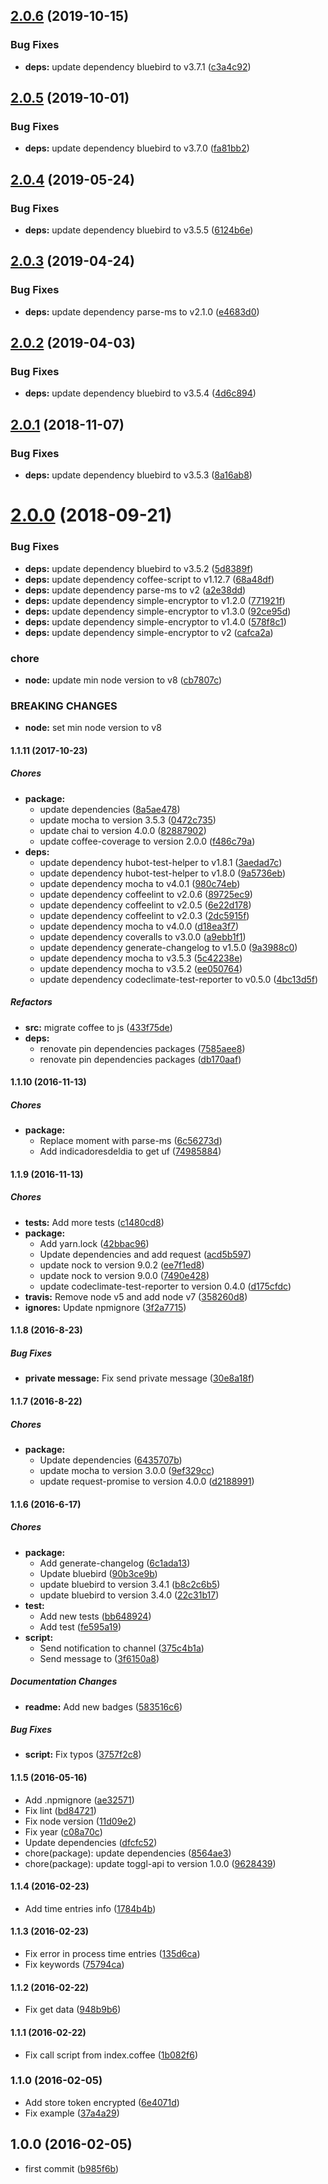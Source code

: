 ## [2.0.6](https://github.com/lgaticaq/hubot-toggl-payment/compare/v2.0.5...v2.0.6) (2019-10-15)


### Bug Fixes

* **deps:** update dependency bluebird to v3.7.1 ([c3a4c92](https://github.com/lgaticaq/hubot-toggl-payment/commit/c3a4c92))

## [2.0.5](https://github.com/lgaticaq/hubot-toggl-payment/compare/v2.0.4...v2.0.5) (2019-10-01)


### Bug Fixes

* **deps:** update dependency bluebird to v3.7.0 ([fa81bb2](https://github.com/lgaticaq/hubot-toggl-payment/commit/fa81bb2))

## [2.0.4](https://github.com/lgaticaq/hubot-toggl-payment/compare/v2.0.3...v2.0.4) (2019-05-24)


### Bug Fixes

* **deps:** update dependency bluebird to v3.5.5 ([6124b6e](https://github.com/lgaticaq/hubot-toggl-payment/commit/6124b6e))

## [2.0.3](https://github.com/lgaticaq/hubot-toggl-payment/compare/v2.0.2...v2.0.3) (2019-04-24)


### Bug Fixes

* **deps:** update dependency parse-ms to v2.1.0 ([e4683d0](https://github.com/lgaticaq/hubot-toggl-payment/commit/e4683d0))

## [2.0.2](https://github.com/lgaticaq/hubot-toggl-payment/compare/v2.0.1...v2.0.2) (2019-04-03)


### Bug Fixes

* **deps:** update dependency bluebird to v3.5.4 ([4d6c894](https://github.com/lgaticaq/hubot-toggl-payment/commit/4d6c894))

## [2.0.1](https://github.com/lgaticaq/hubot-toggl-payment/compare/v2.0.0...v2.0.1) (2018-11-07)


### Bug Fixes

* **deps:** update dependency bluebird to v3.5.3 ([8a16ab8](https://github.com/lgaticaq/hubot-toggl-payment/commit/8a16ab8))

# [2.0.0](https://github.com/lgaticaq/hubot-toggl-payment/compare/v1.1.11...v2.0.0) (2018-09-21)


### Bug Fixes

* **deps:** update dependency bluebird to v3.5.2 ([5d8389f](https://github.com/lgaticaq/hubot-toggl-payment/commit/5d8389f))
* **deps:** update dependency coffee-script to v1.12.7 ([68a48df](https://github.com/lgaticaq/hubot-toggl-payment/commit/68a48df))
* **deps:** update dependency parse-ms to v2 ([a2e38dd](https://github.com/lgaticaq/hubot-toggl-payment/commit/a2e38dd))
* **deps:** update dependency simple-encryptor to v1.2.0 ([771921f](https://github.com/lgaticaq/hubot-toggl-payment/commit/771921f))
* **deps:** update dependency simple-encryptor to v1.3.0 ([92ce95d](https://github.com/lgaticaq/hubot-toggl-payment/commit/92ce95d))
* **deps:** update dependency simple-encryptor to v1.4.0 ([578f8c1](https://github.com/lgaticaq/hubot-toggl-payment/commit/578f8c1))
* **deps:** update dependency simple-encryptor to v2 ([cafca2a](https://github.com/lgaticaq/hubot-toggl-payment/commit/cafca2a))


### chore

* **node:** update min node version to v8 ([cb7807c](https://github.com/lgaticaq/hubot-toggl-payment/commit/cb7807c))


### BREAKING CHANGES

* **node:** set min node version to v8

#### 1.1.11 (2017-10-23)

##### Chores

* **package:**
  * update dependencies ([8a5ae478](https://github.com/lgaticaq/hubot-toggl-payment/commit/8a5ae478442d486af079ebec4b4d94cf53bf8f79))
  * update mocha to version 3.5.3 ([0472c735](https://github.com/lgaticaq/hubot-toggl-payment/commit/0472c735deaa7fe398bf094f73621f4c1b32dc41))
  * update chai to version 4.0.0 ([82887902](https://github.com/lgaticaq/hubot-toggl-payment/commit/8288790290bec7c00cc1aced944e3656c37dc010))
  * update coffee-coverage to version 2.0.0 ([f486c79a](https://github.com/lgaticaq/hubot-toggl-payment/commit/f486c79a4459ff5626f51d88ee0115d49282c342))
* **deps:**
  * update dependency hubot-test-helper to v1.8.1 ([3aedad7c](https://github.com/lgaticaq/hubot-toggl-payment/commit/3aedad7c3aa0d174d4ad7186663a49b188b4a7c2))
  * update dependency hubot-test-helper to v1.8.0 ([9a5736eb](https://github.com/lgaticaq/hubot-toggl-payment/commit/9a5736eb987b0dc64e979ea0006924af6b2e5e88))
  * update dependency mocha to v4.0.1 ([980c74eb](https://github.com/lgaticaq/hubot-toggl-payment/commit/980c74eb09305d12b3b740f8fe1c591731d4e5b1))
  * update dependency coffeelint to v2.0.6 ([89725ec9](https://github.com/lgaticaq/hubot-toggl-payment/commit/89725ec96354a17cb4d1b7362ff4334a6753a4ee))
  * update dependency coffeelint to v2.0.5 ([6e22d178](https://github.com/lgaticaq/hubot-toggl-payment/commit/6e22d17872c6b4122039c5b187008caecaced78b))
  * update dependency coffeelint to v2.0.3 ([2dc5915f](https://github.com/lgaticaq/hubot-toggl-payment/commit/2dc5915f54879a5770e8e70fe83859ba730b62fa))
  * update dependency mocha to v4.0.0 ([d18ea3f7](https://github.com/lgaticaq/hubot-toggl-payment/commit/d18ea3f7ff727b3caebbdfd66786504a39ed44fc))
  * update dependency coveralls to v3.0.0 ([a9ebb1f1](https://github.com/lgaticaq/hubot-toggl-payment/commit/a9ebb1f151bc6522ea0cf75275c763ec3c3bdcfe))
  * update dependency generate-changelog to v1.5.0 ([9a3988c0](https://github.com/lgaticaq/hubot-toggl-payment/commit/9a3988c0471a084dd3631f5c8af60aa7802685dd))
  * update dependency mocha to v3.5.3 ([5c42238e](https://github.com/lgaticaq/hubot-toggl-payment/commit/5c42238e6f7d2dd5312d56c24eda99a5a6e77e8b))
  * update dependency mocha to v3.5.2 ([ee050764](https://github.com/lgaticaq/hubot-toggl-payment/commit/ee0507646640db4260c91cc726b27423ca1fd748))
  * update dependency codeclimate-test-reporter to v0.5.0 ([4bc13d5f](https://github.com/lgaticaq/hubot-toggl-payment/commit/4bc13d5f155c887566b2e549b6cefb0673639dc6))

##### Refactors

* **src:** migrate coffee to js ([433f75de](https://github.com/lgaticaq/hubot-toggl-payment/commit/433f75de252390ca89c2a0c2b12d545c06d33828))
* **deps:**
  * renovate pin dependencies packages ([7585aee8](https://github.com/lgaticaq/hubot-toggl-payment/commit/7585aee89b7b0c1022b349d26cda21567fb637e3))
  * renovate pin dependencies packages ([db170aaf](https://github.com/lgaticaq/hubot-toggl-payment/commit/db170aaffa3d7c9ca65d7eb7bebb7bfcd6cfc3f2))

#### 1.1.10 (2016-11-13)

##### Chores

* **package:**
  * Replace moment with parse-ms ([6c56273d](https://github.com/lgaticaq/hubot-toggl-payment/commit/6c56273d9a2f6f2c9fc99d3698e6e6ad5e8a00a2))
  * Add indicadoresdeldia to get uf ([74985884](https://github.com/lgaticaq/hubot-toggl-payment/commit/74985884224b876d09942a46a9ee5b1cc15b3145))

#### 1.1.9 (2016-11-13)

##### Chores

* **tests:** Add more tests ([c1480cd8](https://github.com/lgaticaq/hubot-toggl-payment/commit/c1480cd849badce4e0abc0c6a1c096d88b7ead68))
* **package:**
  * Add yarn.lock ([42bbac96](https://github.com/lgaticaq/hubot-toggl-payment/commit/42bbac96525754c1576fdf5d98efa83d254d07a4))
  * Update dependencies and add request ([acd5b597](https://github.com/lgaticaq/hubot-toggl-payment/commit/acd5b597e705d2b179a0f1c7c1773c48389ebedb))
  * update nock to version 9.0.2 ([ee7f1ed8](https://github.com/lgaticaq/hubot-toggl-payment/commit/ee7f1ed84429d12249a63cefdaaf96748b795c6b))
  * update nock to version 9.0.0 ([7490e428](https://github.com/lgaticaq/hubot-toggl-payment/commit/7490e428046fa1e191ac3fbd7be8ed6dd35c2d7f))
  * update codeclimate-test-reporter to version 0.4.0 ([d175cfdc](https://github.com/lgaticaq/hubot-toggl-payment/commit/d175cfdcb6ef02d2ddbf5778fee5cccd68a6b87c))
* **travis:** Remove node v5 and add node v7 ([358260d8](https://github.com/lgaticaq/hubot-toggl-payment/commit/358260d826b01d4d5656c6cbb65702779a3afefa))
* **ignores:** Update npmignore ([3f2a7715](https://github.com/lgaticaq/hubot-toggl-payment/commit/3f2a77159d3a35fdd892606d5e5f0a76a1f1bf1c))

#### 1.1.8 (2016-8-23)

##### Bug Fixes

* **private message:** Fix send private message ([30e8a18f](https://github.com/lgaticaq/hubot-toggl-payment/commit/30e8a18fff03a453b51689e96469cff6f4f7c79f))

#### 1.1.7 (2016-8-22)

##### Chores

* **package:**
  * Update dependencies ([6435707b](https://github.com/lgaticaq/hubot-toggl-payment/commit/6435707b8bb937aaac4e9980caeb7fc401ddc6ac))
  * update mocha to version 3.0.0 ([9ef329cc](https://github.com/lgaticaq/hubot-toggl-payment/commit/9ef329cca578a9e53d4faae39d143f589ab35bfc))
  * update request-promise to version 4.0.0 ([d2188991](https://github.com/lgaticaq/hubot-toggl-payment/commit/d21889912eb605fe2faf642e7e33bffa32627083))

#### 1.1.6 (2016-6-17)

##### Chores

* **package:**
  * Add generate-changelog ([6c1ada13](https://github.com/lgaticaq/hubot-toggl-payment/commit/6c1ada13b981ceb3a77a909e4fada4f487a9c3fc))
  * Update bluebird ([90b3ce9b](https://github.com/lgaticaq/hubot-toggl-payment/commit/90b3ce9b5ca35fe2e8d4eba84ef27b41bd10775b))
  * update bluebird to version 3.4.1 ([b8c2c6b5](https://github.com/lgaticaq/hubot-toggl-payment/commit/b8c2c6b55dfcde85226a8100cb9210a4de3de278))
  * update bluebird to version 3.4.0 ([22c31b17](https://github.com/lgaticaq/hubot-toggl-payment/commit/22c31b17f8328c38d416f1a39cb5bcb6624f2e1f))
* **test:**
  * Add new tests ([bb648924](https://github.com/lgaticaq/hubot-toggl-payment/commit/bb64892404e440aedf545b8b89240f52f6b60aa7))
  * Add test ([fe595a19](https://github.com/lgaticaq/hubot-toggl-payment/commit/fe595a19800a56d2468a608e836c48515661dadc))
* **script:**
  * Send notification to channel ([375c4b1a](https://github.com/lgaticaq/hubot-toggl-payment/commit/375c4b1a115c78eb9ad202f97fec7cf02464527b))
  * Send message to ([3f6150a8](https://github.com/lgaticaq/hubot-toggl-payment/commit/3f6150a816ebe636cf12157d764ea624044443d9))

##### Documentation Changes

* **readme:** Add new badges ([583516c6](https://github.com/lgaticaq/hubot-toggl-payment/commit/583516c6ba7b465aad9affa778749b4e0a96d9be))

##### Bug Fixes

* **script:** Fix typos ([3757f2c8](https://github.com/lgaticaq/hubot-toggl-payment/commit/3757f2c8730e41016c72e22c4d008df45ad34ba4))

#### 1.1.5 (2016-05-16)

* Add .npmignore ([ae32571](https://github.com/lgaticaq/hubot-toggl-payment/commit/ae32571))
* Fix lint ([bd84721](https://github.com/lgaticaq/hubot-toggl-payment/commit/bd84721))
* Fix node version ([11d09e2](https://github.com/lgaticaq/hubot-toggl-payment/commit/11d09e2))
* Fix year ([c08a70c](https://github.com/lgaticaq/hubot-toggl-payment/commit/c08a70c))
* Update dependencies ([dfcfc52](https://github.com/lgaticaq/hubot-toggl-payment/commit/dfcfc52))
* chore(package): update dependencies ([8564ae3](https://github.com/lgaticaq/hubot-toggl-payment/commit/8564ae3))
* chore(package): update toggl-api to version 1.0.0 ([9628439](https://github.com/lgaticaq/hubot-toggl-payment/commit/9628439))

#### 1.1.4 (2016-02-23)

* Add time entries info ([1784b4b](https://github.com/lgaticaq/hubot-toggl-payment/commit/1784b4b))

#### 1.1.3 (2016-02-23)

* Fix error in process time entries ([135d6ca](https://github.com/lgaticaq/hubot-toggl-payment/commit/135d6ca))
* Fix keywords ([75794ca](https://github.com/lgaticaq/hubot-toggl-payment/commit/75794ca))

#### 1.1.2 (2016-02-22)

* Fix get data ([948b9b6](https://github.com/lgaticaq/hubot-toggl-payment/commit/948b9b6))

#### 1.1.1 (2016-02-22)

* Fix call script from index.coffee ([1b082f6](https://github.com/lgaticaq/hubot-toggl-payment/commit/1b082f6))

### 1.1.0 (2016-02-05)

* Add store token encrypted ([6e4071d](https://github.com/lgaticaq/hubot-toggl-payment/commit/6e4071d))
* Fix example ([37a4a29](https://github.com/lgaticaq/hubot-toggl-payment/commit/37a4a29))

## 1.0.0 (2016-02-05)

* first commit ([b985f6b](https://github.com/lgaticaq/hubot-toggl-payment/commit/b985f6b))
